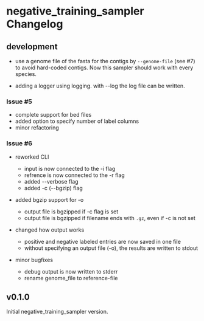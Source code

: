 # negative_training_sampler Changelog

## development

- use a genome file of the fasta for the contigs by `--genome-file` (see #7) to avoid hard-coded contigs. Now this sampler should work with every species.

- adding a logger using logging. with --log the log file can be written.

### Issue #5

- complete support for bed files
- added option to specify number of label columns
- minor refactoring

### Issue #6

- reworked CLI
    - input is now connected to the -i flag
    - refrence is now connected to the -r flag
    - added --verbose flag
    - added -c (--bgzip) flag

- added bgzip support for -o
    - output file is bgzipped if -c flag is set
    - output file is bgzipped if filename ends with `.gz`, even if -c is not set

- changed how output works
    - positive and negative labeled entries are now saved in one file
    - without specifying an output file (-o), the results are written to stdout

- minor bugfixes
    - debug output is now written to stderr
    - rename genome_file to reference-file

## v0.1.0

Initial negative_training_sampler version.
